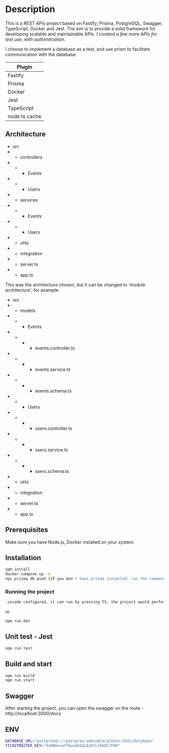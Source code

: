 # Description
This is a REST APIs project based on Fastify, Prisma, PostgreSQL, Swagger, TypeScript, Docker and Jest. The aim is to provide a solid framework for developing scalable and maintainable APIs. *I created a few more APIs for test use, with authentication*.

I choose to implement a database as a test, and use prism to facilitate communication with the database.


| Plugin |
| ------ |
| Fastify |
| Prisma |
| Docker |
| Jest |
| TypeScript | 
| node ts cache |


## Architecture

- src
- - controllers
- - - Events
- - - Users
- - services
- - - Events
- - - Users
- - utils
- - integration
- - server.ts
- - app.ts

This was the architecture chosen, but it can be changed to 'module architecture', for example:

- src
- - models
- - - Events
- - - - events.controller.ts
- - - - events.service.ts
- - - - events.schema.ts
- - - Users
- - - - ssers.controller.ts
- - - - ssers.service.ts
- - - - ssers.schema.ts
- - utils
- - integration
- - server.ts
- - app.ts


## Prerequisites

Make sure you have Node.js, Docker installed on your system.

## Installation

```sh
npm install
docker-compose up -d
npx prisma db push (if you don't have prisma installed, run the command - npm install @prisma/client)
```

### Running the project

```sh
.vscode configured, it can run by pressing F5, the project would perform the build and run after the build is generated.
```

or


```sh
npm run dev
```

## Unit test - Jest

```sh
npm run test
```

## Build and start

```sh
npm run build
npm run start
```

## Swagger

After starting the project, you can open the swagger on the route - http://localhost:3000/docs

## ENV

```sh
DATABASE_URL="postgresql://postgres:admin@localhost:5432/database"
TICKETMASTER_KEY="4sKN9vuw7fEwxb65GLA2bYLSXkDC7FR9"
```

